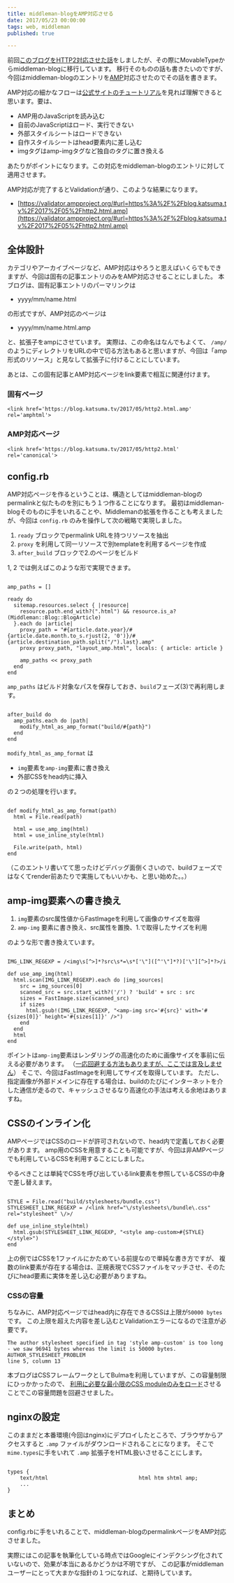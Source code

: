 ```yaml
---
title: middleman-blogをAMP対応させる
date: 2017/05/23 00:00:00
tags: web, middleman
published: true

---
```


前回[このブログをHTTP2対応させた話](/2017/05/http2.html)をしましたが、その際にMovableTypeからmiddleman-blogに移行しています。
移行そのものの話も書きたいのですが、今回はmiddleman-blogのエントリを[AMP](https://www.ampproject.org/)対応させたのでその話を書きます。

AMP対応の細かなフローは[公式サイトのチュートリアル](https://www.ampproject.org/docs/tutorials/create)を見れば理解できると思います。要は、

- AMP用のJavaScriptを読み込む
- 自前のJavaScriptはロード、実行できない
- 外部スタイルシートはロードできない
- 自作スタイルシートはhead要素内に差し込む
- imgタグはamp-imgタグなど独自のタグに置き換える

あたりがポイントになります。この対応をmiddleman-blogのエントリに対して適用させます。

AMP対応が完了するとValidationが通り、このような結果になります。

- [https://validator.ampproject.org/#url=https%3A%2F%2Fblog.katsuma.tv%2F2017%2F05%2Fhttp2.html.amp](https://validator.ampproject.org/#url=https%3A%2F%2Fblog.katsuma.tv%2F2017%2F05%2Fhttp2.html.amp)

## 全体設計

カテゴリやアーカイブページなど、AMP対応はやろうと思えばいくらでもできますが、今回は固有の記事エントリのみをAMP対応させることにしました。
本ブログは、固有記事エントリのパーマリンクは

- yyyy/mm/name.html

の形式ですが、AMP対応のページは

- yyyy/mm/name.html.amp

と、拡張子をampにさせています。
実際は、この命名はなんでもよくて、 `/amp/` のようにディレクトリをURLの中で切る方法もあると思いますが、今回は「amp形式のリソース」と見なして拡張子に付けることにしています。

あとは、この固有記事とAMP対応ページをlink要素で相互に関連付けます。

### 固有ページ
```
<link href='https://blog.katsuma.tv/2017/05/http2.html.amp' rel='amphtml'>
```


### AMP対応ページ

```
<link href='https://blog.katsuma.tv/2017/05/http2.html' rel='canonical'>
```

## config.rb

AMP対応ページを作るということは、構造としてはmiddleman-blogのpermalinkと似たものを別にもう１つ作ることになります。
最初はmiddleman-blogそのものに手をいれることや、Middlemanの拡張を作ることも考えましたが、今回は `config.rb` のみを操作して次の戦略で実現しました。

1. `ready` ブロックでpermalink URLを持つリソースを抽出
2. `proxy` を利用して同一リソースで別templateを利用するページを作成
3. `after_build` ブロックで2.のページをビルド

1, 2 では例えばこのような形で実現できます。

```

amp_paths = []

ready do
  sitemap.resources.select { |resource|
    resource.path.end_with?(".html") && resource.is_a?(Middleman::Blog::BlogArticle)
  }.each do |article|
    proxy_path = "#{article.date.year}/#{article.date.month.to_s.rjust(2, '0')}/#{article.destination_path.split("/").last}.amp"
    proxy proxy_path, "layout_amp.html", locals: { article: article }

    amp_paths << proxy_path
  end
end
```
`amp_paths` はビルド対象なパスを保存しておき、`build`フェーズ(3)で再利用します。


```

after_build do
  amp_paths.each do |path|
    modify_html_as_amp_format("build/#{path}")
  end
end
```

`modify_html_as_amp_format` は

- `img`要素を`amp-img`要素に書き換え
- 外部CSSをhead内に挿入

の２つの処理を行います。

```

def modify_html_as_amp_format(path)
  html = File.read(path)

  html = use_amp_img(html)
  html = use_inline_style(html)

  File.write(path, html)
end
```

（このエントリ書いてて思ったけどデバッグ面倒くさいので、buildフェーズではなくてrender前あたりで実施してもいいかも、と思い始めた。。）

## amp-img要素への書き換え

1. `img`要素のsrc属性値からFastImageを利用して画像のサイズを取得
2. `amp-img` 要素に書き換え、src属性を置換、1.で取得したサイズを利用

のような形で書き換えています。

```

IMG_LINK_REGEXP = /<img\s[^>]*?src\s*=\s*['\"]([^'\"]*?)['\"][^>]*?>/i

def use_amp_img(html)
  html.scan(IMG_LINK_REGEXP).each do |img_sources|
    src = img_sources[0]
    scanned_src = src.start_with?('/') ? 'build' + src : src
    sizes = FastImage.size(scanned_src)
    if sizes
      html.gsub!(IMG_LINK_REGEXP, "<amp-img src='#{src}' with='#{sizes[0]}' height='#{sizes[1]}' />")
    end
  end
  html
end
```

ポイントは`amp-img`要素はレンダリングの高速化のために画像サイズを事前に伝える必要があります。
（[一応回避する方法もありますが、ここでは言及しません](https://www.ampproject.org/ja/docs/reference/components/amp-img)）
そこで、今回はFastImageを利用してサイズを取得しています。
ただし、指定画像が外部ドメインに存在する場合は、buildのたびにインターネットを介した通信が走るので、キャッシュさせるなり高速化の手法は考える余地はありますね。

## CSSのインライン化

AMPページではCSSのロードが許可されないので、head内で定義しておく必要があります。
amp用のCSSを用意することも可能ですが、今回は非AMPページでも利用しているCSSを利用することにしました。

やるべきことは単純でCSSを呼び出しているlink要素を参照しているCSSの中身で差し替えます。

```

STYLE = File.read("build/stylesheets/bundle.css")
STYLESHEET_LINK_REGEXP = /<link href="\/stylesheets\/bundle\.css" rel="stylesheet" \/>/

def use_inline_style(html)
  html.gsub(STYLESHEET_LINK_REGEXP, "<style amp-custom>#{STYLE}</style>")
end
```

上の例ではCSSを1ファイルにかためている前提なので単純な書き方ですが、
複数のlink要素が存在する場合は、正規表現でCSSファイルをマッチさせ、そのたびにhead要素に実体を差し込む必要がありますね。

### CSSの容量
ちなみに、AMP対応ページではhead内に存在できるCSSは上限が`50000 bytes`です。
この上限を超えた内容を差し込むとValidationエラーになるので注意が必要です。

```
The author stylesheet specified in tag 'style amp-custom' is too long - we saw 96941 bytes whereas the limit is 50000 bytes. AUTHOR_STYLESHEET_PROBLEM
line 5, column 13
```

本ブログはCSSフレームワークとしてBulmaを利用していますが、この容量制限にひっかかったので、
[利用に必要な最小限のCSS moduleのみをロード](https://github.com/katsuma/blog.katsuma.tv/blob/master/assets/stylesheets/app.scss)させることでこの容量問題を回避させました。


## nginxの設定

このままだと本番環境(今回はnginx)にデプロイしたところで、ブラウザからアクセスすると `.amp` ファイルがダウンロードされることになります。
そこで`mime.types`に手をいれて `.amp` 拡張子をHTML扱いさせることにします。

```

types {
    text/html                             html htm shtml amp;
    ...
}
```

## まとめ
config.rbに手をいれることで、middleman-blogのpermalinkページをAMP対応させました。

実際にはこの記事を執筆化している時点ではGoogleにインデクシング化されていないので、効果が本当にあるかどうかは不明ですが、
この記事がmiddlemanユーザーにとって大まかな指針の１つになれば、と期待しています。

